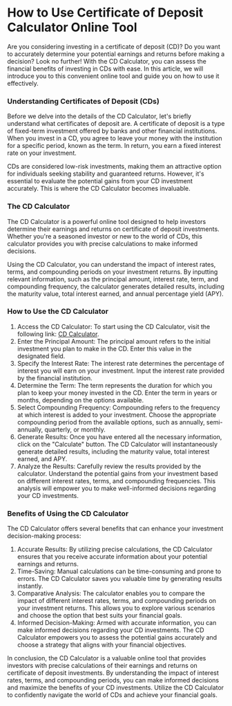 How to Use Certificate of Deposit Calculator Online Tool
========================================================

Are you considering investing in a certificate of deposit (CD)? Do you want to accurately determine your potential earnings and returns before making a decision? Look no further! With the CD Calculator, you can assess the financial benefits of investing in CDs with ease. In this article, we will introduce you to this convenient online tool and guide you on how to use it effectively.

### Understanding Certificates of Deposit (CDs)

Before we delve into the details of the CD Calculator, let's briefly understand what certificates of deposit are. A certificate of deposit is a type of fixed-term investment offered by banks and other financial institutions. When you invest in a CD, you agree to leave your money with the institution for a specific period, known as the term. In return, you earn a fixed interest rate on your investment.

CDs are considered low-risk investments, making them an attractive option for individuals seeking stability and guaranteed returns. However, it's essential to evaluate the potential gains from your CD investment accurately. This is where the CD Calculator becomes invaluable.

### The CD Calculator

The CD Calculator is a powerful online tool designed to help investors determine their earnings and returns on certificate of deposit investments. Whether you're a seasoned investor or new to the world of CDs, this calculator provides you with precise calculations to make informed decisions.

Using the CD Calculator, you can understand the impact of interest rates, terms, and compounding periods on your investment returns. By inputting relevant information, such as the principal amount, interest rate, term, and compounding frequency, the calculator generates detailed results, including the maturity value, total interest earned, and annual percentage yield (APY).

### How to Use the CD Calculator

1. Access the CD Calculator: To start using the CD Calculator, visit the following link: [CD Calculator](https://www.onlinecalculatorsfree.com/financial/certificate-deposit-calculator.html).
2. Enter the Principal Amount: The principal amount refers to the initial investment you plan to make in the CD. Enter this value in the designated field.
3. Specify the Interest Rate: The interest rate determines the percentage of interest you will earn on your investment. Input the interest rate provided by the financial institution.
4. Determine the Term: The term represents the duration for which you plan to keep your money invested in the CD. Enter the term in years or months, depending on the options available.
5. Select Compounding Frequency: Compounding refers to the frequency at which interest is added to your investment. Choose the appropriate compounding period from the available options, such as annually, semi-annually, quarterly, or monthly.
6. Generate Results: Once you have entered all the necessary information, click on the "Calculate" button. The CD Calculator will instantaneously generate detailed results, including the maturity value, total interest earned, and APY.
7. Analyze the Results: Carefully review the results provided by the calculator. Understand the potential gains from your investment based on different interest rates, terms, and compounding frequencies. This analysis will empower you to make well-informed decisions regarding your CD investments.

### Benefits of Using the CD Calculator

The CD Calculator offers several benefits that can enhance your investment decision-making process:

1. Accurate Results: By utilizing precise calculations, the CD Calculator ensures that you receive accurate information about your potential earnings and returns.
2. Time-Saving: Manual calculations can be time-consuming and prone to errors. The CD Calculator saves you valuable time by generating results instantly.
3. Comparative Analysis: The calculator enables you to compare the impact of different interest rates, terms, and compounding periods on your investment returns. This allows you to explore various scenarios and choose the option that best suits your financial goals.
4. Informed Decision-Making: Armed with accurate information, you can make informed decisions regarding your CD investments. The CD Calculator empowers you to assess the potential gains accurately and choose a strategy that aligns with your financial objectives.

In conclusion, the CD Calculator is a valuable online tool that provides investors with precise calculations of their earnings and returns on certificate of deposit investments. By understanding the impact of interest rates, terms, and compounding periods, you can make informed decisions and maximize the benefits of your CD investments. Utilize the CD Calculator to confidently navigate the world of CDs and achieve your financial goals.
